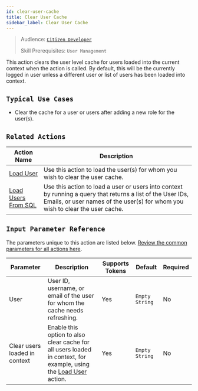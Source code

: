 ```yaml
---
id: clear-user-cache
title: Clear User Cache
sidebar_label: Clear User Cache
---
```


> Audience: [`Citizen Developer`](/docs/audience#citizen-developers)
>
> Skill Prerequisites: `User Management`

This action clears the user level cache for users loaded into the current context when the action is called. By default, this will be the currently logged in user unless a different user or list of users has been loaded into context.

## `Typical Use Cases`

- Clear the cache for a user or users after adding a new role for the user(s).

## `Related Actions`

| Action Name | Description |
| -- | -- |
| [Load User](/docs/actions/load-user) | Use this action to load the user(s) for whom you wish to clear the user cache. |
| [Load Users From SQL](/docs/actions/load-users-from-sql) | Use this action to load a user or users into context by running a query that returns a list of the User IDs, Emails, or user names of the user(s) for whom you wish to clear the user cache. |

## `Input Parameter Reference`

The parameters unique to this action are listed below. [Review the common parameters for all actions here](/docs/actions/common-parameters).

| Parameter | Description | Supports Tokens | Default | Required |
| -- | -- | -- | -- | -- |
| User | User ID, username, or email of the user for whom the cache needs refreshing. | Yes | `Empty String` | No |
| Clear users loaded in context | Enable this option to also clear cache for all users loaded in context, for example, using the [Load User](/docs/actions/load-user) action. | Yes | `Empty String` | No |
